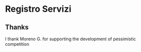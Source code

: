 # Registro Servizi
## Thanks

I thank Moreno G. for supporting the development of pessimistic competition